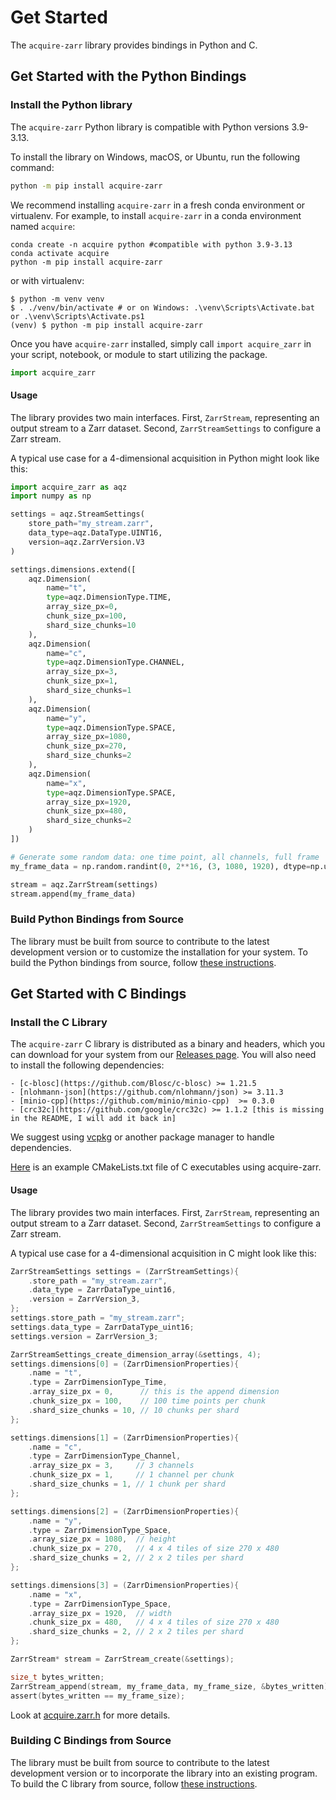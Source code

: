 # Get Started
The `acquire-zarr` library provides bindings in Python and C.

## Get Started with the Python Bindings

### Install the Python library

The `acquire-zarr` Python library is compatible with Python versions 3.9-3.13.

To install the library on Windows, macOS, or Ubuntu, run the following command:

```bash
python -m pip install acquire-zarr
```

We recommend installing `acquire-zarr` in a fresh conda environment or virtualenv.
For example, to install `acquire-zarr` in a conda environment named `acquire`:

```
conda create -n acquire python #compatible with python 3.9-3.13
conda activate acquire
python -m pip install acquire-zarr
```

or with virtualenv:

```shell
$ python -m venv venv
$ . ./venv/bin/activate # or on Windows: .\venv\Scripts\Activate.bat or .\venv\Scripts\Activate.ps1
(venv) $ python -m pip install acquire-zarr
```

Once you have `acquire-zarr` installed, simply call `import acquire_zarr` in your script, notebook, or module to start utilizing the package.

```python
import acquire_zarr
```

#### Usage

The library provides two main interfaces. First, `ZarrStream`, representing an output stream to a Zarr dataset.
Second, `ZarrStreamSettings` to configure a Zarr stream.

A typical use case for a 4-dimensional acquisition in Python might look like this:

```python
import acquire_zarr as aqz
import numpy as np

settings = aqz.StreamSettings(
    store_path="my_stream.zarr",
    data_type=aqz.DataType.UINT16,
    version=aqz.ZarrVersion.V3
)

settings.dimensions.extend([
    aqz.Dimension(
        name="t",
        type=aqz.DimensionType.TIME,
        array_size_px=0,
        chunk_size_px=100,
        shard_size_chunks=10
    ),
    aqz.Dimension(
        name="c",
        type=aqz.DimensionType.CHANNEL,
        array_size_px=3,
        chunk_size_px=1,
        shard_size_chunks=1
    ),
    aqz.Dimension(
        name="y",
        type=aqz.DimensionType.SPACE,
        array_size_px=1080,
        chunk_size_px=270,
        shard_size_chunks=2
    ),
    aqz.Dimension(
        name="x",
        type=aqz.DimensionType.SPACE,
        array_size_px=1920,
        chunk_size_px=480,
        shard_size_chunks=2
    )
])

# Generate some random data: one time point, all channels, full frame
my_frame_data = np.random.randint(0, 2**16, (3, 1080, 1920), dtype=np.uint16)

stream = aqz.ZarrStream(settings)
stream.append(my_frame_data)
```
### Build Python Bindings from Source

The library must be built from source to contribute to the latest development version or to customize the installation for your system.
To build the Python bindings from source, follow [these instructions](https://github.com/acquire-project/acquire-zarr/blob/main/README.md#building).

## Get Started with C Bindings

### Install the C Library

The `acquire-zarr` C library is distributed as a binary and headers, which you can download for your system from our [Releases page](https://github.com/acquire-project/acquire-zarr/releases). You will also need to install the following dependencies:

    - [c-blosc](https://github.com/Blosc/c-blosc) >= 1.21.5
    - [nlohmann-json](https://github.com/nlohmann/json) >= 3.11.3
    - [minio-cpp](https://github.com/minio/minio-cpp)  >= 0.3.0
    - [crc32c](https://github.com/google/crc32c) >= 1.1.2 [this is missing in the README, I will add it back in]

We suggest using [vcpkg](https://github.com/microsoft/vcpkg) or another package manager to handle dependencies.

[Here](https://github.com/acquire-project/acquire-zarr/blob/main/examples/CMakeLists.txt) is an example CMakeLists.txt file of C executables using acquire-zarr.

#### Usage

The library provides two main interfaces. First, `ZarrStream`, representing an output stream to a Zarr dataset.
Second, `ZarrStreamSettings` to configure a Zarr stream.

A typical use case for a 4-dimensional acquisition in C might look like this:

```c
ZarrStreamSettings settings = (ZarrStreamSettings){
    .store_path = "my_stream.zarr",
    .data_type = ZarrDataType_uint16,
    .version = ZarrVersion_3,
};
settings.store_path = "my_stream.zarr";
settings.data_type = ZarrDataType_uint16;
settings.version = ZarrVersion_3;

ZarrStreamSettings_create_dimension_array(&settings, 4);
settings.dimensions[0] = (ZarrDimensionProperties){
    .name = "t",
    .type = ZarrDimensionType_Time,
    .array_size_px = 0,      // this is the append dimension
    .chunk_size_px = 100,    // 100 time points per chunk
    .shard_size_chunks = 10, // 10 chunks per shard
};

settings.dimensions[1] = (ZarrDimensionProperties){
    .name = "c",
    .type = ZarrDimensionType_Channel,
    .array_size_px = 3,     // 3 channels
    .chunk_size_px = 1,     // 1 channel per chunk
    .shard_size_chunks = 1, // 1 chunk per shard
};

settings.dimensions[2] = (ZarrDimensionProperties){
    .name = "y",
    .type = ZarrDimensionType_Space,
    .array_size_px = 1080,  // height
    .chunk_size_px = 270,   // 4 x 4 tiles of size 270 x 480
    .shard_size_chunks = 2, // 2 x 2 tiles per shard
};

settings.dimensions[3] = (ZarrDimensionProperties){
    .name = "x",
    .type = ZarrDimensionType_Space,
    .array_size_px = 1920,  // width
    .chunk_size_px = 480,   // 4 x 4 tiles of size 270 x 480
    .shard_size_chunks = 2, // 2 x 2 tiles per shard
};

ZarrStream* stream = ZarrStream_create(&settings);

size_t bytes_written;
ZarrStream_append(stream, my_frame_data, my_frame_size, &bytes_written);
assert(bytes_written == my_frame_size);
```

Look at [acquire.zarr.h](include/acquire.zarr.h) for more details.

### Building C Bindings from Source

The library must be built from source to contribute to the latest development version or to incorporate the library into an existing program.
To build the C library from source, follow [these instructions](https://github.com/acquire-project/acquire-zarr/blob/main/README.md#building).
